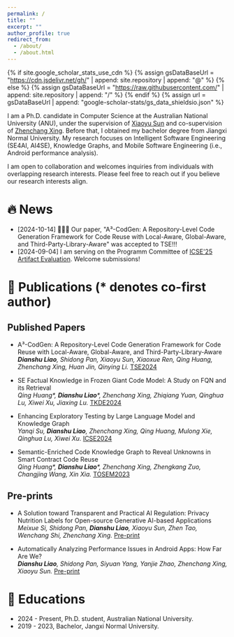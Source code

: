 ```yaml
---
permalink: /
title: ""
excerpt: ""
author_profile: true
redirect_from: 
  - /about/
  - /about.html
---
```


{% if site.google_scholar_stats_use_cdn %}
{% assign gsDataBaseUrl = "https://cdn.jsdelivr.net/gh/" | append: site.repository | append: "@" %}
{% else %}
{% assign gsDataBaseUrl = "https://raw.githubusercontent.com/" | append: site.repository | append: "/" %}
{% endif %}
{% assign url = gsDataBaseUrl | append: "google-scholar-stats/gs_data_shieldsio.json" %}

<span class='anchor' id='about-me'></span>

I am a Ph.D. candidate in Computer Science at the Australian National University (ANU), under the supervision of [Xiaoyu Sun](https://sunxiaobiu.github.io/) and co-supervision of [Zhenchang Xing](https://comp.anu.edu.au/people/zhenchang-xing/).  Before that, I obtained my bachelor degree from Jiangxi Normal University. My research focuses on Intelligent Software Engineering (SE4AI, AI4SE), Knowledge Graphs, and Mobile Software Engineering (i.e., Android performance analysis).

I am open to collaboration and welcomes inquiries from individuals with overlapping research interests. Please feel free to reach out if you believe our research interests align.

# 🔥 News
- [2024-10-14] 🎉🎉🎉 Our paper, "A³-CodGen: A Repository-Level Code Generation Framework for Code Reuse with Local-Aware, Global-Aware, and Third-Party-Library-Aware" was accepted to TSE!!!
- [2024-09-04] I am serving on the Programm Committee of [ICSE'25 Artifact Evaluation](https://conf.researchr.org/track/icse-2025/icse-2025-artifact-evaluation). Welcome submissions!

# 📝 Publications (* denotes co-first author)
## Published Papers

- A³-CodGen: A Repository-Level Code Generation Framework for Code Reuse with Local-Aware, Global-Aware, and Third-Party-Library-Aware<br>
_**Dianshu Liao**, Shidong Pan, Xiaoyu Sun, Xiaoxue Ren, Qing Huang, Zhenchang Xing, Huan Jin, Qinying Li._ [TSE2024](https://ieeexplore.ieee.org/document/10734067)

- SE Factual Knowledge in Frozen Giant Code Model: A Study on FQN and its Retrieval<br>
_Qing Huang*, **Dianshu Liao***, Zhenchang Xing, Zhiqiang Yuan, Qinghua Lu, Xiwei Xu, Jiaxing Lu._ [TKDE2024](https://ieeexplore.ieee.org/document/10750898)

- Enhancing Exploratory Testing by Large Language Model and Knowledge Graph<br>
_Yanqi Su, **Dianshu Liao**, Zhenchang Xing, Qing Huang, Mulong Xie, Qinghua Lu, Xiwei Xu._ [ICSE2024](https://dl.acm.org/doi/abs/10.1145/3597503.3639157)

- Semantic-Enriched Code Knowledge Graph to Reveal Unknowns in Smart Contract Code Reuse<br>
  _Qing Huang*, **Dianshu Liao***, Zhenchang Xing, Zhengkang Zuo, Changjing Wang, Xin Xia._ [TOSEM2023](https://dl.acm.org/doi/10.1145/3597206)

## Pre-prints
- A Solution toward Transparent and Practical AI Regulation: Privacy Nutrition Labels for Open-source Generative AI-based Applications<br>
_Meixue Si, Shidong Pan, **Dianshu Liao**, Xiaoyu Sun, Zhen Tao, Wenchang Shi, Zhenchang Xing._ [Pre-print](https://arxiv.org/abs/2407.15407)

- Automatically Analyzing Performance Issues in Android Apps: How Far Are We?<br>
_**Dianshu Liao**, Shidong Pan, Siyuan Yang, Yanjie Zhao, Zhenchang Xing, Xiaoyu Sun._ [Pre-print](https://arxiv.org/abs/2407.05090)

# 📖 Educations
- 2024 - Present, Ph.D. student, Australian National University.
- 2019 - 2023, Bachelor, Jangxi Normal University.
